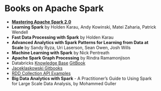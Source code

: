 # Books on Apache Spark

- [**Mastering Apache Spark 2.0**](https://www.gitbook.com/book/jaceklaskowski/mastering-apache-spark/details)
- **Learning Spark** by Holden Karau, Andy Kowinski, Matei Zaharia, Patrick Wendell    
- **Fast Data Processing with Spark**  by Holden Karau  
- **Advanced Analytics with Spark Patterns for Learning from Data at Scale**  by Sandy Ryza, Uri Laserson, Sean Owen, Josh Wills  
- **Machine Learning with Spark** by Nick Pentreath  
- **Apache Spark Graph Processing** by Rindra Ramamonjison
- Databricks [Knowledge Base](https://www.gitbook.com/book/databricks/databricks-spark-knowledge-base/details)   [GitBook](https://www.gitbook.com/book/databricks/databricks-spark-reference-applications/details)  
- [Jaceklaskowski Gitbooks](https://jaceklaskowski.gitbooks.io/mastering-apache-spark/content/)  
- [RDD Collection API Examples](http://homepage.cs.latrobe.edu.au/zhe/ZhenHeSparkRDDAPIExamples.html)  
- **Big Data Analytics with Spark** - A Practitioner’s Guide to Using Spark for Large Scale Data Analysis, by
Mohammed Guller

